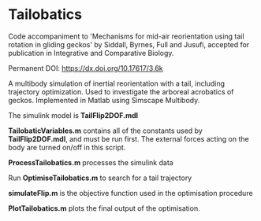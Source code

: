 # Tailobatics

Code accompaniment to 'Mechanisms for mid-air reorientation using tail rotation in gliding geckos' by Siddall, Byrnes, Full and Jusufi, accepted for publication in Integrative and Comparative Biology. 

Permanent DOI: https://dx.doi.org/10.17617/3.6k

A multibody simulation of inertial reorientation with a tail, including trajectory optimization. Used to investigate the arboreal acrobatics of geckos. Implemented in Matlab using Simscape Multibody.

The simulink model is **TailFlip2DOF.mdl**

**TailobaticVariables.m** contains all of the constants used by **TailFlip2DOF.mdl**, and must be run first. The external forces acting on the body are turned on/off in this script.

**ProcessTailobatics.m**  processes the simulink data

Run **OptimiseTailobatics.m** to search for a tail trajectory

**simulateFlip.m** is the objective function used in the optimisation procedure

**PlotTailobatics.m** plots the final output of the optimisation.
